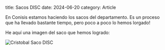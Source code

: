 title: Sacos DISC
date: 2024-06-20
category: Article

En Conisis estamos haciendo los sacos del departamento. Es un proceso que ha llevado bastante tiempo, pero poco a poco lo hemos lorgado!

He aquí una imagen del saco que hemos logrado:

![Cristobal Saco DISC](/images/article/sacos-disc_1.jpg)